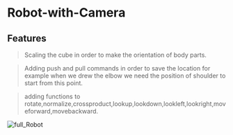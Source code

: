 # Robot-with-Camera

## Features


> Scaling the cube in order to make the orientation of body parts.

> Adding push and pull commands in order to save the location for example when we drew the elbow we need the position of shoulder to start from this point.

> adding functions to rotate,normalize,crossproduct,lookup,lookdown,lookleft,lookright,moveforward,movebackward.

![full_Robot](https://user-images.githubusercontent.com/61346819/142881485-a57e5bb2-4429-4932-8086-bfe2f77d5734.png)
